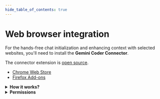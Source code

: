 ```yaml
---
hide_table_of_contents: true
---
```


# Web browser integration

For the hands-free chat initialization and enhancing context with selected websites, you'll need to install the **Gemini Coder Connector**.

The connector extension is [open source](https://github.com/robertpiosik/gemini-coder/tree/master/packages/browser).

- [Chrome Web Store](https://chromewebstore.google.com/detail/gemini-coder-connector/ljookipcanaglfaocjbgdicfbdhhjffp)
- [Firefox Add-ons](https://addons.mozilla.org/en-US/firefox/addon/gemini-coder-connector/)

<details>
<summary><strong>How it works?</strong></summary>

Websockets are used as reliable bi-directional communication channel for message passing between the editor and the web browser.

**Connection establishment**: The extension automatically attempts to connect to the local WebSocket server managed by the main VS Code extension on port `55155`.

**Automatic reconnection**: Whenever you reopen the editor, the connection is up instantly.

**Message types**:

- **From Editor to Browser:** When you trigger the "Initialize Chats" action in VS Code, a message is sent to the browser extension. This message contains the text (context & prompt) and a list of target chat websites (like Gemini, ChatGPT, etc.) along with any specific configurations (model, temperature). The browser extension then opens new tabs for each specified chat service and injects the provided text.

  _Example:_

  ```json
  {
    "action": "initialize-chats",
    "text": "<files><file name="...">...</file>...</files> Help implement according to the following specification:",
    "chats": [
      {
        "url": "https://aistudio.google.com/prompts/new_chat",
        "model": "gemini-2.5-pro-preview-03-25",
        "temperature": 0.5,
        "system_instructions": "You are a helpful assistant."
      },
      { "url": "https://gemini.google.com/app" },
    ]
  }
  ```

- **From Browser to Editor**: When you use the browser extension's popup to save the current website for context, the extension extracts the page title and content (or selected text). It sends this information back to the VS Code extension, which updates its list of saved websites available for context.

  _Example:_

  ```json
  {
    "action": "update-saved-websites",
    "websites": [
      {
        "url": "https://developer.mozilla.org/en-US/docs/Web/API/WebSockets_API",
        "title": "WebSockets API - Web APIs | MDN",
        "content": "The WebSocket API is an advanced technology...",
        "favicon": "data:image/png;base64,..."
      }
      ...
    ]
  }
  ```

- **From Server to Editor**: The WebSocket server sends this message to the VS Code extension whenever a browser extension connects or disconnects. This allows the VS Code extension to know if it can communicate with a browser.

  _Example:_

  ```json
  {
    "action": "browser-connection-status",
    "has_connected_browser": true
  }
  ```

- **From Server to Browser**: The WebSocket server periodically sends a simple `ping` message to the connected browser extension to help keep the WebSocket connection alive, especially in environments that might close inactive connections.

  _Example:_

  ```json
  {
    "action": "ping"
  }
  ```

</details>

<details>
<summary><strong>Permissions</strong></summary>

The extension needs only these basic permissions:

### Selected URLs

The extension uses a [content script](https://github.com/robertpiosik/gemini-coder/blob/master/packages/browser/src/content-scripts/send-prompt-content-script.ts) for chat initializations in supported chatbots:

- `https://gemini.google.com/app`
- `https://aistudio.google.com/prompts/new_chat`
- `https://chatgpt.com/`
- `https://chat.deepseek.com/`
- `https://github.com/copilot`
- `https://claude.ai/new`
- `https://chat.mistral.ai/chat`
- `https://grok.com/`
- `https://huggingface.co/chat/`
- `http://openwebui/`

### `storage`

Used to temporarily store the message (context and instructions) for the content script to use.

### `alarms`

Keeps the connection with the editor alive (chrome only).

</details>
